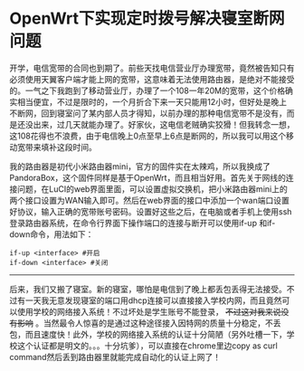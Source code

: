 [^_^]: Choht6ta

OpenWrt下实现定时拨号解决寝室断网问题
=====
开学，电信宽带的合同也到期了。前些天找电信营业厅办理宽带，竟然被告知只有必须使用天翼客户端才能上网的宽带，这意味着无法使用路由器，是绝对不能接受的。一气之下我跑到了移动营业厅，办理了一个108一年20M的宽带，这个价格确实相当便宜，不过是限时的，一个月折合下来一天只能用12小时，但好处是晚上不断网，回到寝室问了某内部人员才得知，以前办理的那种电信宽带不是没有，而是还没出来，过几天就能办理了。好家伙，这电信老贼确实狡猾！但我转念一想，这108花得也不浪费，由于电信晚上0点至早上6点是断网的，所以我可以用这个移动宽带来填补这段时间。

我的路由器是初代小米路由器mini，官方的固件实在太辣鸡，所以我换成了PandoraBox，这个固件同样是基于OpenWrt，而且相当好用。首先关于网线的连接问题，在LuCI的web界面里面，可以设置虚拟交换机，把小米路由器mini上的两个接口设置为WAN输入即可。然后在web界面的接口中添加一个wan端口设置好协议，输入正确的宽带账号密码。设置好这些之后，在电脑或者手机上使用ssh登录路由器系统，在命令行界面下操作端口的连接与断开可以使用if-up 和if-down命令，用法如下：

```
if-up <interface> #开启
if-down <interface> #关闭
```
---

后来，我们又搬了寝室。新的寝室，哪怕是电信到了晚上都丢包丢得无法接受。不过有一天我无意发现寝室的端口用dhcp连接可以直接接入学校内网，而且竟然可以使用学校的网络接入系统！不过坏处是学生账号不能登录， ~~不过这对我来说没有影响~~ 。当然最令人惊喜的是通过这种途径接入因特网的质量十分稳定，不丢包，而且速度快！此外，学校的网络接入系统的认证十分简陋（另外吐槽一下，学校这个认证都是明文的。。。十分坑爹），可以直接在chrome里边copy as curl command然后丢到路由器里就能完成自动化的认证上网了！
